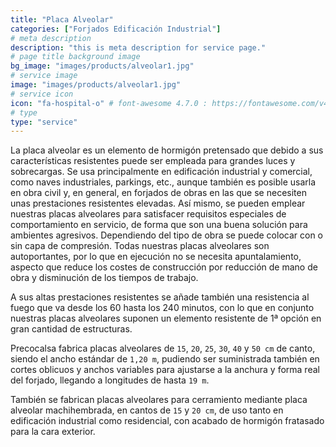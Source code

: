 ```yaml
---
title: "Placa Alveolar"
categories: ["Forjados Edificación Industrial"]
# meta description
description: "this is meta description for service page."
# page title background image
bg_image: "images/products/alveolar1.jpg"
# service image
image: "images/products/alveolar1.jpg"
# service icon
icon: "fa-hospital-o" # font-awesome 4.7.0 : https://fontawesome.com/v4.7.0/icons/
# type
type: "service"
---
```


La placa alveolar es un elemento de hormigón pretensado que debido a sus características resistentes puede ser empleada para grandes luces y sobrecargas. Se usa principalmente en edificación industrial y comercial, como naves industriales, parkings, etc., aunque también es posible usarla en obra civil y, en general, en forjados de obras en las que se necesiten unas prestaciones resistentes elevadas. Así mismo, se pueden emplear nuestras placas alveolares para satisfacer requisitos especiales de comportamiento en servicio, de forma que son una buena solución para ambientes agresivos. Dependiendo del tipo de obra se puede colocar con o sin capa de compresión. Todas nuestras placas alveolares son autoportantes, por lo que en ejecución no se necesita apuntalamiento, aspecto que reduce los costes de construcción por reducción de mano de obra y disminución de los tiempos de trabajo.

A sus altas prestaciones resistentes se añade también una resistencia al fuego que va desde los 60 hasta los 240 minutos, con lo que en conjunto nuestras placas alveolares suponen un elemento resistente de 1ª opción en gran cantidad de estructuras.

Precocalsa fabrica placas alveolares de `15`, `20`, `25`, `30`, `40` y `50 cm` de canto, siendo el ancho estándar de `1,20 m`, pudiendo ser suministrada también en cortes oblicuos y anchos variables para ajustarse a la anchura y forma real del forjado, llegando a longitudes de hasta `19 m`.

También se fabrican placas alveolares para cerramiento mediante placa alveolar machihembrada, en cantos de `15` y `20 cm`, de uso tanto en edificación industrial como residencial, con acabado de hormigón fratasado para la cara exterior.

